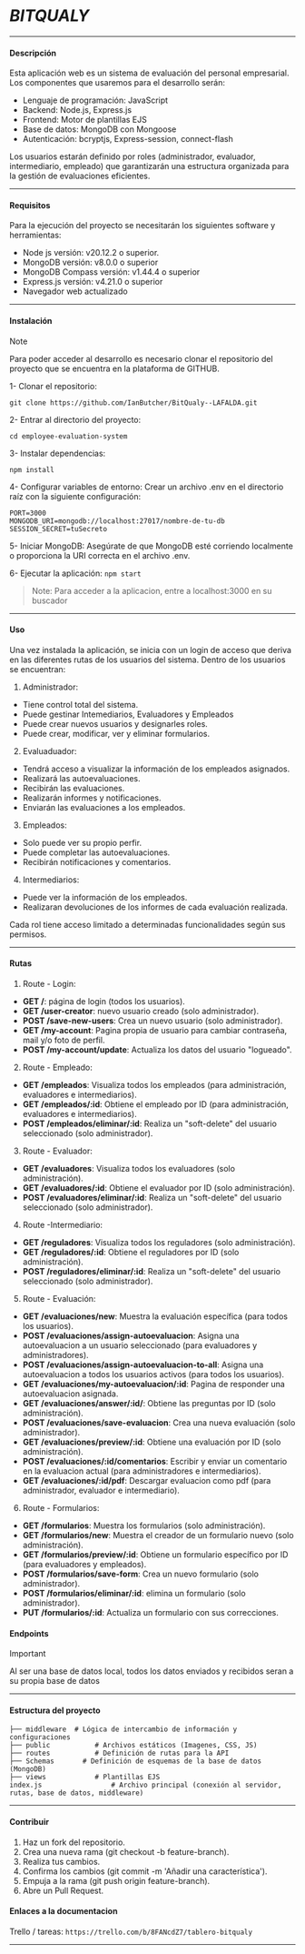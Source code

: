 # *BITQUALY*

----------
#### Descripción
Esta aplicación web es un sistema de evaluación del personal empresarial.
Los componentes que usaremos para el desarrollo serán:
- Lenguaje de programación: JavaScript
- Backend: Node.js, Express.js
- Frontend: Motor de plantillas EJS
- Base de datos: MongoDB con Mongoose
- Autenticación: bcryptjs, Express-session, connect-flash

Los usuarios estarán definido por roles (administrador, evaluador, intermediario, empleado) que garantizarán una estructura organizada para la gestión de evaluaciones eficientes.

------------

#### Requisitos

Para la ejecución del proyecto se necesitarán los siguientes software y herramientas:
- Node js versión: v20.12.2 o superior.
- MongoDB versión: v8.0.0 o superior
- MongoDB Compass versión:  v1.44.4  o superior
- Express.js versión: v4.21.0 o superior
- Navegador web actualizado



--------
#### Instalación

> [!NOTE]  
> Para poder acceder al desarrollo es necesario clonar el repositorio del proyecto que se encuentra en la plataforma de GITHUB.


1- Clonar el repositorio:

`git clone https://github.com/IanButcher/BitQualy--LAFALDA.git`

2- Entrar al directorio del proyecto:

`cd employee-evaluation-system`

3- Instalar dependencias:

`npm install`

4- Configurar variables de entorno:
Crear un archivo .env en el directorio raíz con la siguiente configuración:
```
PORT=3000
MONGODB_URI=mongodb://localhost:27017/nombre-de-tu-db
SESSION_SECRET=tuSecreto
```

5- Iniciar MongoDB: Asegúrate de que MongoDB esté corriendo localmente o proporciona la URI correcta en el archivo .env.

6- Ejecutar la aplicación:
`npm start`
> Note:
Para acceder a la aplicacion, entre a localhost:3000 en su buscador

------
#### Uso
Una vez instalada la aplicación, se inicia con un login de acceso que deriva en las diferentes rutas de los usuarios del sistema.
Dentro de los usuarios se encuentran:
1. Administrador: 
- Tiene control total del sistema.
- Puede gestinar Intemediarios, Evaluadores y Empleados
- Puede crear nuevos usuarios y designarles roles.
- Puede crear, modificar, ver y eliminar formularios.
2. Evaluaduador:
- Tendrá acceso a visualizar la información de los empleados asignados.
- Realizará las autoevaluaciones.
- Recibirán las evaluaciones.
- Realizarán informes y notificaciones.
- Enviarán las evaluaciones a los empleados.
3. Empleados:
- Solo puede ver su propio perfir.
- Puede completar las autoevaluaciones.
- Recibirán notificaciones y comentarios.
4. Intermediarios: 
- Puede ver la información de los empleados.
- Realizaran devoluciones de los informes de cada evaluación realizada.

Cada rol tiene acceso limitado a determinadas funcionalidades según sus permisos.

----
#### Rutas
1. Route - Login:
- **GET /**: página de login (todos los usuarios).
- **GET /user-creator**: nuevo usuario creado (solo administrador).
- **POST /save-new-users**: Crea un nuevo usuario (solo administrador).
- **GET /my-account**: Pagina propia de usuario para cambiar contraseña, mail y/o foto de perfil.
- **POST /my-account/update**: Actualiza los datos del usuario "logueado".

2. Route - Empleado:
- **GET /empleados**: Visualiza todos los empleados (para administración, evaluadores e intermediarios).
- **GET /empleados/:id**: Obtiene el empleado por ID (para administración, evaluadores e intermediarios).
- **POST /empleados/eliminar/:id**: Realiza un "soft-delete" del usuario seleccionado (solo administrador).

3. Route - Evaluador:
- **GET /evaluadores**: Visualiza todos los evaluadores (solo administración).
- **GET /evaluadores/:id**: Obtiene el evaluador por ID (solo administración).
- **POST /evaluadores/eliminar/:id**: Realiza un "soft-delete" del usuario seleccionado (solo administrador).
  
4. Route -Intermediario:
- **GET /reguladores**: Visualiza todos los reguladores (solo administración).
- **GET /reguladores/:id**: Obtiene el reguladores por ID (solo administración).
- **POST /reguladores/eliminar/:id**: Realiza un "soft-delete" del usuario seleccionado (solo administrador).

5. Route - Evaluación:
- **GET /evaluaciones/new**: Muestra la evaluación específica (para todos los usuarios).
- **POST /evaluaciones/assign-autoevaluacion**: Asigna una autoevaluacion a un usuario seleccionado (para evaluadores y administradores).
- **POST /evaluaciones/assign-autoevaluacion-to-all**: Asigna una autoevaluacion a todos los usuarios activos (para todos los usuarios).
- **GET /evaluaciones/my-autoevaluacion/:id**: Pagina de responder una autoevaluacion asignada.
- **GET /evaluaciones/answer/:id/**: Obtiene las preguntas por ID (solo administración).
- **POST /evaluaciones/save-evaluacion**: Crea una nueva evaluación (solo administrador).
- **GET /evaluaciones/preview/:id**: Obtiene una evaluación por ID (solo administración).
- **POST /evaluaciones/:id/comentarios**: Escribir y enviar un comentario en la evaluacion actual (para administradores e intermediarios).
- **GET /evaluaciones/:id/pdf**: Descargar evaluacion como pdf (para administrador, evaluador e intermediario).

6. Route - Formularios:
- **GET /formularios**: Muestra los formularios (solo administración).
- **GET /formularios/new**: Muestra el creador de un formulario nuevo (solo administración).
- **GET /formularios/preview/:id**: Obtiene un formulario específico por ID (para evaluadores y empleados).
- **POST /formularios/save-form**: Crea un nuevo formulario (solo administrador).
- **POST /formularios/eliminar/:id**: elimina un formulario (solo administrador).
- **PUT /formularios/:id**: Actualiza un formulario con sus correcciones.

#### Endpoints

> [!IMPORTANT]  
> Al ser una base de datos local, todos los datos enviados y recibidos seran a su propia base de datos

----
#### Estructura del proyecto

   ```
   ├── middleware  # Lógica de intercambio de información y configuraciones
   ├── public           # Archivos estáticos (Imagenes, CSS, JS)
   ├── routes           # Definición de rutas para la API
   ├── Schemas       # Definición de esquemas de la base de datos (MongoDB)
   ├── views            # Plantillas EJS
   index.js                 # Archivo principal (conexión al servidor, rutas, base de datos, middleware) 
   ```

------
#### Contribuir
1. Haz un fork del repositorio.
2. Crea una nueva rama (git checkout -b feature-branch).
3. Realiza tus cambios.
4. Confirma los cambios (git commit -m 'Añadir una característica').
5. Empuja a la rama (git push origin feature-branch).
6. Abre un Pull Request.

#### Enlaces a la documentacion
Trello / tareas:
`https://trello.com/b/8FANcdZ7/tablero-bitqualy`

------
